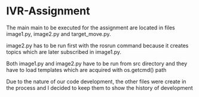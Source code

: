 # IVR-Assignment

The main main to be executed for the assignment are located in files image1.py, image2.py and target_move.py.

image2.py has to be run first with the rosrun command because it creates topics which are later subscribed in image1.py. 

Both image1.py and image2.py have to be run from src directory and they have to load templates which are acquired with os.getcmd() path

Due to the nature of our code development, the other files were create in the process and I decided to keep them to show the history of development
